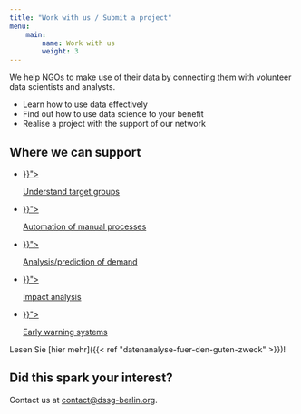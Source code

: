 ```yaml
---
title: "Work with us / Submit a project"
menu:
    main:
        name: Work with us
        weight: 3
---
```


We help NGOs to make use of their data by connecting them with volunteer data scientists and analysts.

- Learn how to use data effectively
- Find out how to use data science to your benefit
- Realise a project with the support of our network

## Where we can support

<div id="apply--what">
    <ul>
        <li>
            <a href="{{< ref "datenanalyse-fuer-den-guten-zweck#zielgruppen-verstehen" >}}">
                <i class="fa fa-chart-pie"></i>
                <p>Understand target groups</p>
            </a>
        </li>
        <li>
            <a href="{{< ref "datenanalyse-fuer-den-guten-zweck#automatisierung-von-manuellen-prozessen" >}}">
                <i  class="fa fa-cogs"></i>
                <p>Automation of manual processes</p>
            </a>
        </li>
        <li>
            <a href="{{< ref "datenanalyse-fuer-den-guten-zweck#bedarfsanalyse-vorhersage" >}}">
                <i  class="fa fa-chart-line"></i>
                <p>Analysis/prediction of demand</p>
            </a>
        </li>
        <li>
            <a href="{{< ref "datenanalyse-fuer-den-guten-zweck#wirkungsanalyse" >}}">
                <i  class="fa fa-balance-scale"></i>
                <p>Impact analysis</p>
            </a>
        </li>
        <li>
            <a href="{{< ref "datenanalyse-fuer-den-guten-zweck#frühwarnsysteme" >}}">
                <i  class="fa fa-bolt"></i>
                <p>Early warning systems</p>
            </a>
        </li>
    </ul>
</div>

Lesen Sie [hier mehr]({{< ref "datenanalyse-fuer-den-guten-zweck" >}})!

## Did this spark your interest?

Contact us at [contact@dssg-berlin.org](mailto:contact@dssg-berlin.org).


<aside id="apply-form" style="display:none;">
<script src="https://static.airtable.com/js/embed/embed_snippet_v1.js"></script><iframe class="airtable-embed airtable-dynamic-height" src="https://airtable.com/embed/shrNeLV2jQaBuA4uf?backgroundColor=green" frameborder="0" onmousewheel="" width="100%" height="911" style="background: transparent; border: 1px solid #ccc;"></iframe>
</aside>

